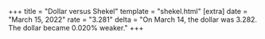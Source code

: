 +++
title = "Dollar versus Shekel"
template = "shekel.html"
[extra]
date = "March 15, 2022"
rate = "3.281"
delta = "On March 14, the dollar was 3.282. The dollar became 0.020% weaker."
+++
